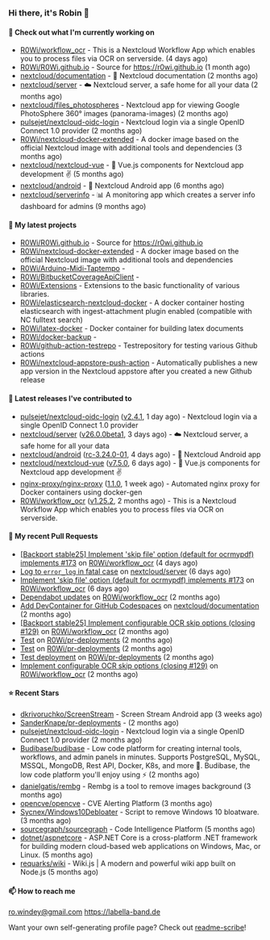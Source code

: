 ### Hi there, it's Robin 👋

#### 👷 Check out what I'm currently working on

- [R0Wi/workflow_ocr](https://github.com/R0Wi/workflow_ocr) - This is a Nextcloud Workflow App which enables you to process files via OCR on serverside. (4 days ago)
- [R0Wi/R0Wi.github.io](https://github.com/R0Wi/R0Wi.github.io) - Source for https://r0wi.github.io (1 month ago)
- [nextcloud/documentation](https://github.com/nextcloud/documentation) - 📘 Nextcloud documentation (2 months ago)
- [nextcloud/server](https://github.com/nextcloud/server) - ☁️ Nextcloud server, a safe home for all your data (2 months ago)
- [nextcloud/files_photospheres](https://github.com/nextcloud/files_photospheres) - Nextcloud app for viewing Google PhotoSphere 360° images (panorama-images) (2 months ago)
- [pulsejet/nextcloud-oidc-login](https://github.com/pulsejet/nextcloud-oidc-login) - Nextcloud login via a single OpenID Connect 1.0 provider (2 months ago)
- [R0Wi/nextcloud-docker-extended](https://github.com/R0Wi/nextcloud-docker-extended) - A docker image based on the official Nextcloud image with additional tools and dependencies (3 months ago)
- [nextcloud/nextcloud-vue](https://github.com/nextcloud/nextcloud-vue) - 🍱 Vue.js components for Nextcloud app development  ✌ (5 months ago)
- [nextcloud/android](https://github.com/nextcloud/android) - 📱 Nextcloud Android app (6 months ago)
- [nextcloud/serverinfo](https://github.com/nextcloud/serverinfo) - 📊 A monitoring app which creates a server info dashboard for admins (9 months ago)

#### 🌱 My latest projects

- [R0Wi/R0Wi.github.io](https://github.com/R0Wi/R0Wi.github.io) - Source for https://r0wi.github.io
- [R0Wi/nextcloud-docker-extended](https://github.com/R0Wi/nextcloud-docker-extended) - A docker image based on the official Nextcloud image with additional tools and dependencies
- [R0Wi/Arduino-Midi-Taptempo](https://github.com/R0Wi/Arduino-Midi-Taptempo) - 
- [R0Wi/BitbucketCoverageApiClient](https://github.com/R0Wi/BitbucketCoverageApiClient) - 
- [R0Wi/Extensions](https://github.com/R0Wi/Extensions) - Extensions to the basic functionality of various libraries.
- [R0Wi/elasticsearch-nextcloud-docker](https://github.com/R0Wi/elasticsearch-nextcloud-docker) - A docker container hosting elasticsearch with ingest-attachment plugin enabled (compatible with NC fulltext search)
- [R0Wi/latex-docker](https://github.com/R0Wi/latex-docker) - Docker container for building latex documents
- [R0Wi/docker-backup](https://github.com/R0Wi/docker-backup) - 
- [R0Wi/github-action-testrepo](https://github.com/R0Wi/github-action-testrepo) - Testrepository for testing various Github actions
- [R0Wi/nextcloud-appstore-push-action](https://github.com/R0Wi/nextcloud-appstore-push-action) - Automatically publishes a new app version in the Nextcloud appstore after you created a new Github release

#### 🔭 Latest releases I've contributed to

- [pulsejet/nextcloud-oidc-login](https://github.com/pulsejet/nextcloud-oidc-login) ([v2.4.1](https://github.com/pulsejet/nextcloud-oidc-login/releases/tag/v2.4.1), 1 day ago) - Nextcloud login via a single OpenID Connect 1.0 provider
- [nextcloud/server](https://github.com/nextcloud/server) ([v26.0.0beta1](https://github.com/nextcloud/server/releases/tag/v26.0.0beta1), 3 days ago) - ☁️ Nextcloud server, a safe home for all your data
- [nextcloud/android](https://github.com/nextcloud/android) ([rc-3.24.0-01](https://github.com/nextcloud/android/releases/tag/rc-3.24.0-01), 4 days ago) - 📱 Nextcloud Android app
- [nextcloud/nextcloud-vue](https://github.com/nextcloud/nextcloud-vue) ([v7.5.0](https://github.com/nextcloud/nextcloud-vue/releases/tag/v7.5.0), 6 days ago) - 🍱 Vue.js components for Nextcloud app development  ✌
- [nginx-proxy/nginx-proxy](https://github.com/nginx-proxy/nginx-proxy) ([1.1.0](https://github.com/nginx-proxy/nginx-proxy/releases/tag/1.1.0), 1 week ago) - Automated nginx proxy for Docker containers using docker-gen
- [R0Wi/workflow_ocr](https://github.com/R0Wi/workflow_ocr) ([v1.25.2](https://github.com/R0Wi/workflow_ocr/releases/tag/v1.25.2), 2 months ago) - This is a Nextcloud Workflow App which enables you to process files via OCR on serverside.

#### 🔨 My recent Pull Requests

- [[Backport stable25] Implement &#39;skip file&#39; option (default for ocrmypdf) implements #173](https://github.com/R0Wi/workflow_ocr/pull/178) on [R0Wi/workflow_ocr](https://github.com/R0Wi/workflow_ocr) (4 days ago)
- [Log to `error_log` in fatal case](https://github.com/nextcloud/server/pull/36316) on [nextcloud/server](https://github.com/nextcloud/server) (6 days ago)
- [Implement &#39;skip file&#39; option (default for ocrmypdf) implements #173](https://github.com/R0Wi/workflow_ocr/pull/177) on [R0Wi/workflow_ocr](https://github.com/R0Wi/workflow_ocr) (6 days ago)
- [Dependabot updates](https://github.com/R0Wi/workflow_ocr/pull/166) on [R0Wi/workflow_ocr](https://github.com/R0Wi/workflow_ocr) (2 months ago)
- [Add DevContainer for GitHub Codespaces](https://github.com/nextcloud/documentation/pull/9406) on [nextcloud/documentation](https://github.com/nextcloud/documentation) (2 months ago)
- [[Backport stable25] Implement configurable OCR skip options (closing #129)](https://github.com/R0Wi/workflow_ocr/pull/165) on [R0Wi/workflow_ocr](https://github.com/R0Wi/workflow_ocr) (2 months ago)
- [Test](https://github.com/R0Wi/pr-deployments/pull/3) on [R0Wi/pr-deployments](https://github.com/R0Wi/pr-deployments) (2 months ago)
- [Test](https://github.com/R0Wi/pr-deployments/pull/2) on [R0Wi/pr-deployments](https://github.com/R0Wi/pr-deployments) (2 months ago)
- [Test deployment](https://github.com/R0Wi/pr-deployments/pull/1) on [R0Wi/pr-deployments](https://github.com/R0Wi/pr-deployments) (2 months ago)
- [Implement configurable OCR skip options (closing #129)](https://github.com/R0Wi/workflow_ocr/pull/164) on [R0Wi/workflow_ocr](https://github.com/R0Wi/workflow_ocr) (2 months ago)

#### ⭐ Recent Stars

- [dkrivoruchko/ScreenStream](https://github.com/dkrivoruchko/ScreenStream) - Screen Stream Android app (3 weeks ago)
- [SanderKnape/pr-deployments](https://github.com/SanderKnape/pr-deployments) -  (2 months ago)
- [pulsejet/nextcloud-oidc-login](https://github.com/pulsejet/nextcloud-oidc-login) - Nextcloud login via a single OpenID Connect 1.0 provider (2 months ago)
- [Budibase/budibase](https://github.com/Budibase/budibase) - Low code platform for creating internal tools, workflows, and admin panels in minutes. Supports PostgreSQL, MySQL, MSSQL, MongoDB, Rest API, Docker, K8s, and more 🚀. Budibase, the low code platform you&#39;ll enjoy using ⚡   (2 months ago)
- [danielgatis/rembg](https://github.com/danielgatis/rembg) - Rembg is a tool to remove images background (3 months ago)
- [opencve/opencve](https://github.com/opencve/opencve) - CVE Alerting Platform (3 months ago)
- [Sycnex/Windows10Debloater](https://github.com/Sycnex/Windows10Debloater) - Script to remove Windows 10 bloatware. (3 months ago)
- [sourcegraph/sourcegraph](https://github.com/sourcegraph/sourcegraph) - Code Intelligence Platform (5 months ago)
- [dotnet/aspnetcore](https://github.com/dotnet/aspnetcore) - ASP.NET Core is a cross-platform .NET framework for building modern cloud-based web applications on Windows, Mac, or Linux. (5 months ago)
- [requarks/wiki](https://github.com/requarks/wiki) - Wiki.js | A modern and powerful wiki app built on Node.js (5 months ago)

#### 📫 How to reach me
[ro.windey@gmail.com](mailto:ro.windey@gmailcom)
https://labella-band.de

Want your own self-generating profile page? Check out [readme-scribe](https://github.com/muesli/readme-scribe)!